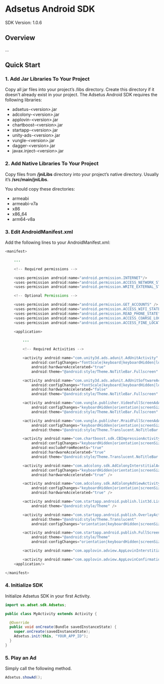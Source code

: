 # Adsetus Android SDK
SDK Version: 1.0.6

## Overview
...

## Quick Start
### 1. Add Jar Libraries To Your Project

Copy all jar files into your project’s /libs directory. Create this directory if it doesn't already exist in your project.
The Adsetus Android SDK requires the following libraries:

* adsetus-\<version>.jar
* adcolony-\<version>.jar
* applovin-\<version>.jar
* chartboost-\<version>.jar
* startapp-\<version>.jar
* unity-ads-\<version>.jar
* vungle-\<version>.jar
* dagger-\<version>.jar
* javax.inject-\<version>.jar

### 2. Add Native Libraries To Your Project

Copy files from **/jniLibs** directory into your project’s native directory. Usually it’s **/src/main/jniLibs**.

You should copy these directories:
* armeabi
* armeabi-v7a
* x86
* x86_64
* arm64-v8a

### 3. Edit AndroidManifest.xml

Add the following lines to your AndroidManifest.xml:

```Java
<manifest>

    ...

    <!-- Required permissions -->

    <uses-permission android:name="android.permission.INTERNET"/>
    <uses-permission android:name="android.permission.ACCESS_NETWORK_STATE"/>
    <uses-permission android:name="android.permission.WRITE_EXTERNAL_STORAGE"/>

    <!-- Optional Permissions -->

    <uses-permission android:name="android.permission.GET_ACCOUNTS" />
    <uses-permission android:name="android.permission.ACCESS_WIFI_STATE"/>
    <uses-permission android:name="android.permission.READ_PHONE_STATE" />
    <uses-permission android:name="android.permission.ACCESS_COARSE_LOCATION" />
    <uses-permission android:name="android.permission.ACCESS_FINE_LOCATION" />

    <application>

        ...

        <!-- Required Activities -->

        <activity android:name="com.unity3d.ads.adunit.AdUnitActivity"
            android:configChanges="fontScale|keyboard|keyboardHidden|locale|mnc|mcc|navigation|orientation|screenLayout|screenSize|smallestScreenSize|uiMode|touchscreen"
            android:hardwareAccelerated="true"
            android:theme="@android:style/Theme.NoTitleBar.Fullscreen" />

        <activity android:name="com.unity3d.ads.adunit.AdUnitSoftwareActivity"
            android:configChanges="fontScale|keyboard|keyboardHidden|locale|mnc|mcc|navigation|orientation|screenLayout|screenSize|smallestScreenSize|uiMode|touchscreen"
            android:hardwareAccelerated="false"
            android:theme="@android:style/Theme.NoTitleBar.Fullscreen" />

        <activity android:name="com.vungle.publisher.VideoFullScreenAdActivity"
            android:configChanges="keyboardHidden|orientation|screenSize|screenLayout|smallestScreenSize"
            android:theme="@android:style/Theme.NoTitleBar.Fullscreen" />

        <activity android:name="com.vungle.publisher.MraidFullScreenAdActivity"
            android:configChanges="keyboardHidden|orientation|screenSize|screenLayout|smallestScreenSize"
            android:theme="@android:style/Theme.Translucent.NoTitleBar.Fullscreen" />

        <activity android:name="com.chartboost.sdk.CBImpressionActivity"
            android:configChanges="keyboardHidden|orientation|screenSize"
            android:excludeFromRecents="true"
            android:hardwareAccelerated="true"
            android:theme="@android:style/Theme.Translucent.NoTitleBar.Fullscreen" />

        <activity android:name="com.adcolony.sdk.AdColonyInterstitialActivity"
            android:configChanges="keyboardHidden|orientation|screenSize"
            android:hardwareAccelerated="true" />

        <activity android:name="com.adcolony.sdk.AdColonyAdViewActivity"
            android:configChanges="keyboardHidden|orientation|screenSize"
            android:hardwareAccelerated="true" />

        <activity android:name="com.startapp.android.publish.list3d.List3DActivity"
            android:theme="@android:style/Theme" />

        <activity android:name="com.startapp.android.publish.OverlayActivity"
            android:theme="@android:style/Theme.Translucent"
            android:configChanges="orientation|keyboardHidden|screenSize" />

        <activity android:name="com.startapp.android.publish.FullScreenActivity"
            android:theme="@android:style/Theme"
            android:configChanges="orientation|keyboardHidden|screenSize" />

        <activity android:name="com.applovin.adview.AppLovinInterstitialActivity" />

        <activity android:name="com.applovin.adview.AppLovinConfirmationActivity" />
    <application/>

</manifest>
```

### 4. Initialize SDK

Initialize Adsetus SDK in your first Activity.

```Java
import us.adset.sdk.Adsetus;

public class MyActivity extends Activity {

  @Override
  public void onCreate(Bundle savedInstanceState) {
    super.onCreate(savedInstanceState);
    Adsetus.init(this, "YOUR_APP_ID");	
  }
}
```

### 5. Play an Ad

Simply call the following method.

```Java
Adsetus.showAd();
```
